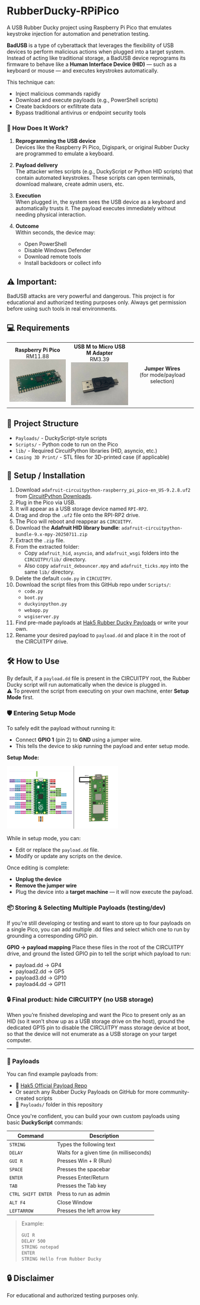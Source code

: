 # RubberDucky-RPiPico
A USB Rubber Ducky project using Raspberry Pi Pico that emulates keystroke injection for automation and penetration testing.

**BadUSB** is a type of cyberattack that leverages the flexibility of USB devices to perform malicious actions when plugged into a target system. Instead of acting like traditional storage, a BadUSB device reprograms its firmware to behave like a **Human Interface Device (HID)** — such as a keyboard or mouse — and executes keystrokes automatically.

This technique can:
- Inject malicious commands rapidly
- Download and execute payloads (e.g., PowerShell scripts)
- Create backdoors or exfiltrate data
- Bypass traditional antivirus or endpoint security tools

### 🧠 How Does It Work?

1. **Reprogramming the USB device**  
   Devices like the Raspberry Pi Pico, Digispark, or original Rubber Ducky are programmed to emulate a keyboard.

2. **Payload delivery**  
   The attacker writes scripts (e.g., DuckyScript or Python HID scripts) that contain automated keystrokes. These scripts can open terminals, download malware, create admin users, etc.

3. **Execution**  
   When plugged in, the system sees the USB device as a keyboard and automatically trusts it. The payload executes immediately without needing physical interaction.

4. **Outcome**  
   Within seconds, the device may:
   - Open PowerShell
   - Disable Windows Defender
   - Download remote tools
   - Install backdoors or collect info

## ⚠️ Important:
BadUSB attacks are very powerful and dangerous. This project is for educational and authorized testing purposes only. Always get permission before using such tools in real environments.

## 💻 Requirements
<table>
  <tr>
    <td align="center">
      <strong>Raspberry Pi Pico</strong><br>RM11.88<br>
      <img src="Images/RaspberryPi%20Pico.jpg" alt="Raspberry Pi Pico" width="200"/>
    </td>
    <td align="center">
      <strong>USB M to Micro USB M Adapter</strong><br>RM3.39<br>
      <img src="Images/USB%20Adapter.jpg" alt="USB Adapter" width="200"/>
    </td>
    <td align="center">
      <strong>Jumper Wires</strong><br>(for mode/payload selection)<br>
      <!-- No image for this item -->
    </td>
  </tr>
</table>

## 📂 Project Structure
- `Payloads/` - DuckyScript-style scripts
- `Scripts/` - Python code to run on the Pico
- `lib/` - Required CircuitPython libraries (HID, asyncio, etc.)
- `Casing 3D Print/` - STL files for 3D-printed case (if applicable)

## 🧰 Setup / Installation

1. Download `adafruit-circuitpython-raspberry_pi_pico-en_US-9.2.8.uf2` from [CircuitPython Downloads](https://circuitpython.org/board/raspberry_pi_pico/).
2. Plug in the Pico via USB.
3. It will appear as a USB storage device named `RPI-RP2`.
4. Drag and drop the `.uf2` file onto the RPI-RP2 drive.
5. The Pico will reboot and reappear as `CIRCUITPY`.
6. Download the **Adafruit HID library bundle**: `adafruit-circuitpython-bundle-9.x-mpy-20250711.zip`
7. Extract the `.zip` file.
8. From the extracted folder:
   - Copy `adafruit_hid`, `asyncio`, and `adafruit_wsgi` folders into the `CIRCUITPY/lib/` directory.
   - Also copy `adafruit_debouncer.mpy` and `adafruit_ticks.mpy` into the same `lib/` directory.
9. Delete the default `code.py` in `CIRCUITPY`.
10. Download the script files from this GitHub repo under `Scripts/`:
    - `code.py`
    - `boot.py`
    - `duckyinpython.py`
    - `webapp.py`
    - `wsgiserver.py`
11. Find pre-made payloads at [Hak5 Rubber Ducky Payloads](https://github.com/hak5/usbrubberducky-payloads) or write your own.
12. Rename your desired payload to `payload.dd` and place it in the root of the CIRCUITPY drive.

## 🛠️ How to Use

By default, if a `payload.dd` file is present in the CIRCUITPY root, the Rubber Ducky script will run automatically when the device is plugged in.  
⚠️ To prevent the script from executing on your own machine, enter **Setup Mode** first.

### 🛡️ Entering Setup Mode

To safely edit the payload without running it:
- Connect **GPIO 1** (pin 2) to **GND** using a jumper wire.
- This tells the device to skip running the payload and enter setup mode.

**Setup Mode:**

<img src="Images/setup-mode.jpg" alt="Raspberry Pi Pico" width="300"/>

While in setup mode, you can:
- Edit or replace the `payload.dd` file.
- Modify or update any scripts on the device.

Once editing is complete:
- **Unplug the device**
- **Remove the jumper wire**
- Plug the device into a **target machine** — it will now execute the payload.

### 📦 Storing & Selecting Multiple Payloads (testing/dev)

If you're still developing or testing and want to store up to four payloads on a single Pico, you can add multiple .dd files and select which one to run by grounding a corresponding GPIO pin.

**GPIO → payload mapping**
Place these files in the root of the CIRCUITPY drive, and ground the listed GPIO pin to tell the script which payload to run:
- payload.dd → GP4
- payload2.dd → GP5
- payload3.dd → GP10
- payload4.dd → GP11

### 🔒 Final product: hide CIRCUITPY (no USB storage)

When you’re finished developing and want the Pico to present only as an HID (so it won’t show up as a USB storage drive on the host), ground the dedicated GP15 pin  to disable the CIRCUITPY mass storage device at boot, so that the device will not enumerate as a USB storage on your target computer.

---

### 📄 Payloads

You can find example payloads from:
- 🔗 [Hak5 Official Payload Repo](https://github.com/hak5/usbrubberducky-payloads)
- Or search any Rubber Ducky Payloads on GitHub for more community-created scripts
- 📁 `Payloads/` folder in this repository

Once you're confident, you can build your own custom payloads using basic **DuckyScript** commands:

| Command             | Description         |
|---------------------|---------------------|
| `STRING`            | Types the following text |
| `DELAY`             | Waits for a given time (in milliseconds) |
| `GUI R`             | Presses Win + R (Run) |
| `SPACE`             | Presses the spacebar |
| `ENTER`             | Presses Enter/Return |
| `TAB`               | Presses the Tab key |
| `CTRL SHIFT ENTER`  | Press to run as admin |
| `ALT F4`            | Close Window |
| `LEFTARROW`         | Presses the left arrow key |

> Example:
> ```
> GUI R  
> DELAY 500  
> STRING notepad  
> ENTER  
> STRING Hello from Rubber Ducky  
> ```

## 🔒 Disclaimer
For educational and authorized testing purposes only.
